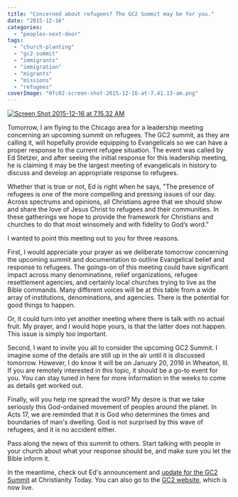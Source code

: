 ```yaml
---
title: "Concerned about refugees? The GC2 Summit may be for you."
date: "2015-12-16"
categories: 
  - "peoples-next-door"
tags: 
  - "church-planting"
  - "gc2-summit"
  - "immigrants"
  - "immigration"
  - "migrants"
  - "missions"
  - "refugees"
coverImage: "8fc02-screen-shot-2015-12-16-at-7.41.13-am.png"
---
```


[![Screen Shot 2015-12-16 at 7.15.32 AM](images/77e7d-screen-shot-2015-12-16-at-7.15.32-am.png)](http://www.gc2summit.com/?page_id=4484)

Tomorrow, I am flying to the Chicago area for a leadership meeting concerning an upcoming summit on refugees. The GC2 summit, as they are calling it, will hopefully provide equipping to Evangelicals so we can have a proper response to the current refugee situation. The event was called by Ed Stetzer, and after seeing the initial response for this leadership meeting, he is claiming it may be the largest meeting of evangelicals in history to discuss and develop an appropriate response to refugees.

Whether that is true or not, Ed is right when he says, "The presence of refugees is one of the more compelling and pressing issues of our day. Across spectrums and opinions, all Christians agree that we should show and share the love of Jesus Christ to refugees and their communities. In these gatherings we hope to provide the framework for Christians and churches to do that most winsomely and with fidelity to God’s word.”

I wanted to point this meeting out to you for three reasons.

First, I would appreciate your prayer as we deliberate tomorrow concerning the upcoming summit and documentation to outline Evangelical belief and response to refugees. The goings-on of this meeting could have significant impact across many denominations, relief organizations, refugee resettlement agencies, and certainly local churches trying to live as the Bible commands. Many different voices will be at this table from a wide array of institutions, denominations, and agencies. There is the potential for good things to happen.

Or, it could turn into yet another meeting where there is talk with no actual fruit. My prayer, and I would hope yours, is that the latter does not happen. This issue is simply too important.

Second, I want to invite you all to consider the upcoming GC2 Summit. I imagine some of the details are still up in the air until it is discussed tomorrow. However, I do know it will be on January 20, 2016 in Wheaton, Ill. If you are remotely interested in this topic, it should be a go-to event for you. You can stay tuned in here for more information in the weeks to come as details get worked out.

Finally, will you help me spread the word? My desire is that we take seriously this God-ordained movement of peoples around the planet. In Acts 17, we are reminded that it is God who determines the times and boundaries of man's dwelling. God is not surprised by this wave of refugees, and it is no accident either.

Pass along the news of this summit to others. Start talking with people in your church about what your response should be, and make sure you let the Bible inform it.

In the meantime, check out Ed's announcement and [update for the GC2 Summit](http://www.christianitytoday.com/edstetzer/2015/december/update-on-gc2-summit.html) at Christianity Today. You can also go to the [GC2 website](http://www.gc2summit.com/?page_id=4484), which is now live.
